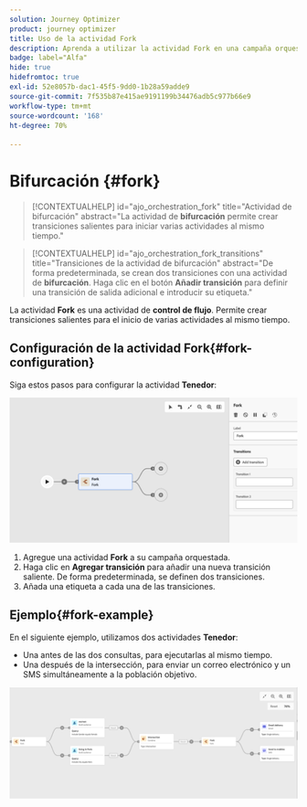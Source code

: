 ```yaml
---
solution: Journey Optimizer
product: journey optimizer
title: Uso de la actividad Fork
description: Aprenda a utilizar la actividad Fork en una campaña orquestada
badge: label="Alfa"
hide: true
hidefromtoc: true
exl-id: 52e8057b-dac1-45f5-9dd0-1b28a59adde9
source-git-commit: 7f535b87e415ae9191199b34476adb5c977b66e9
workflow-type: tm+mt
source-wordcount: '168'
ht-degree: 70%

---
```


# Bifurcación {#fork}

>[!CONTEXTUALHELP]
>id="ajo_orchestration_fork"
>title="Actividad de bifurcación"
>abstract="La actividad de **bifurcación** permite crear transiciones salientes para iniciar varias actividades al mismo tiempo."


>[!CONTEXTUALHELP]
>id="ajo_orchestration_fork_transitions"
>title="Transiciones de la actividad de bifurcación"
>abstract="De forma predeterminada, se crean dos transiciones con una actividad de **bifurcación**. Haga clic en el botón **Añadir transición** para definir una transición de salida adicional e introducir su etiqueta."

La actividad **Fork** es una actividad de **control de flujo**. Permite crear transiciones salientes para el inicio de varias actividades al mismo tiempo.

## Configuración de la actividad Fork{#fork-configuration}

Siga estos pasos para configurar la actividad **Tenedor**:

![](../assets/workflow-fork.png)

1. Agregue una actividad **Fork** a su campaña orquestada.
1. Haga clic en **Agregar transición** para añadir una nueva transición saliente. De forma predeterminada, se definen dos transiciones.
1. Añada una etiqueta a cada una de las transiciones.

## Ejemplo{#fork-example}

En el siguiente ejemplo, utilizamos dos actividades **Tenedor**:

* Una antes de las dos consultas, para ejecutarlas al mismo tiempo.
* Una después de la intersección, para enviar un correo electrónico y un SMS simultáneamente a la población objetivo.

![](../assets/workflow-fork-example.png)
